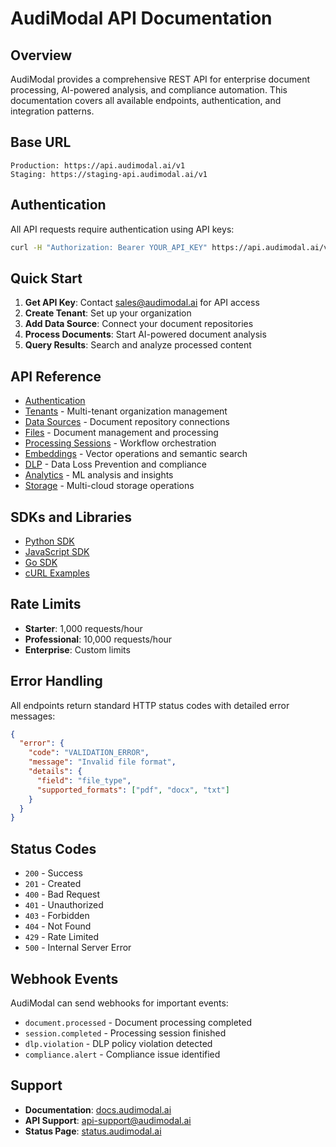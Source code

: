 # AudiModal API Documentation

## Overview

AudiModal provides a comprehensive REST API for enterprise document processing, AI-powered analysis, and compliance automation. This documentation covers all available endpoints, authentication, and integration patterns.

## Base URL

```
Production: https://api.audimodal.ai/v1
Staging: https://staging-api.audimodal.ai/v1
```

## Authentication

All API requests require authentication using API keys:

```bash
curl -H "Authorization: Bearer YOUR_API_KEY" https://api.audimodal.ai/v1/health
```

## Quick Start

1. **Get API Key**: Contact sales@audimodal.ai for API access
2. **Create Tenant**: Set up your organization
3. **Add Data Source**: Connect your document repositories
4. **Process Documents**: Start AI-powered document analysis
5. **Query Results**: Search and analyze processed content

## API Reference

- [Authentication](./authentication.md)
- [Tenants](./tenants.md) - Multi-tenant organization management
- [Data Sources](./datasources.md) - Document repository connections
- [Files](./files.md) - Document management and processing
- [Processing Sessions](./sessions.md) - Workflow orchestration
- [Embeddings](./embeddings.md) - Vector operations and semantic search
- [DLP](./dlp.md) - Data Loss Prevention and compliance
- [Analytics](./analytics.md) - ML analysis and insights
- [Storage](./storage.md) - Multi-cloud storage operations

## SDKs and Libraries

- [Python SDK](./sdks/python.md)
- [JavaScript SDK](./sdks/javascript.md)
- [Go SDK](./sdks/go.md)
- [cURL Examples](./examples/curl.md)

## Rate Limits

- **Starter**: 1,000 requests/hour
- **Professional**: 10,000 requests/hour
- **Enterprise**: Custom limits

## Error Handling

All endpoints return standard HTTP status codes with detailed error messages:

```json
{
  "error": {
    "code": "VALIDATION_ERROR",
    "message": "Invalid file format",
    "details": {
      "field": "file_type",
      "supported_formats": ["pdf", "docx", "txt"]
    }
  }
}
```

## Status Codes

- `200` - Success
- `201` - Created
- `400` - Bad Request
- `401` - Unauthorized
- `403` - Forbidden
- `404` - Not Found
- `429` - Rate Limited
- `500` - Internal Server Error

## Webhook Events

AudiModal can send webhooks for important events:

- `document.processed` - Document processing completed
- `session.completed` - Processing session finished
- `dlp.violation` - DLP policy violation detected
- `compliance.alert` - Compliance issue identified

## Support

- **Documentation**: [docs.audimodal.ai](https://docs.audimodal.ai)
- **API Support**: [api-support@audimodal.ai](mailto:api-support@audimodal.ai)
- **Status Page**: [status.audimodal.ai](https://status.audimodal.ai)